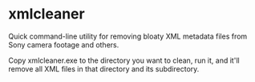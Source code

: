 # xmlcleaner
Quick command-line utility for removing bloaty XML metadata files from Sony camera footage and others.

Copy xmlcleaner.exe to the directory you want to clean, run it, and it'll remove all XML files in that directory and its subdirectory.
